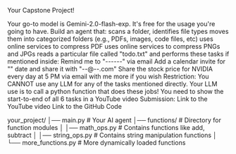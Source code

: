 Your Capstone Project!

Your go-to model is Gemini-2.0-flash-exp. It's free for the usage you're going to have. Build an agent that:
scans a folder,
identifies file types
moves them into categorized folders (e.g., PDFs, images, code files, etc)
uses online services to compress PDF
uses online services to compress PNGs and JPGs
reads a particular file called "todo.txt" and performs these tasks if mentioned inside:
Remind me to "------" via email
Add a calendar invite for "" date and share it with "--@--.com"
Share the stock price for NVIDIA every day at 5 PM via email with me
more if you wish
Restriction:
You CANNOT use any LLM for any of the tasks mentioned directly. Your LLM use is to call a python function that does these jobs!
You need to show the start-to-end of all 6 tasks in a YouTube video
Submission:
Link to the YouTube video
Link to the GitHub Code


your_project/
│── main.py  # Your AI agent
│── functions/  # Directory for function modules
│   │── math_ops.py  # Contains functions like add, subtract
│   │── string_ops.py  # Contains string manipulation functions
│   └── more_functions.py  # More dynamically loaded functions

